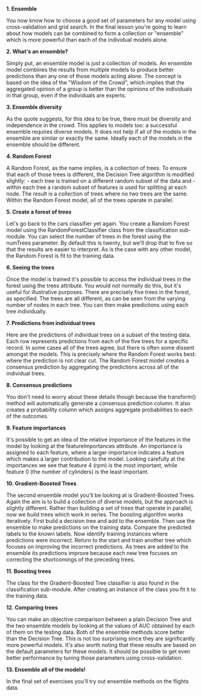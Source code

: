**1. Ensemble**

You now know how to choose a good set of parameters for any model using cross-validation and grid search. In the final lesson you're going to learn about how models can be combined to form a collection or "ensemble" which is more powerful than each of the individual models alone.

**2. What's an ensemble?**

Simply put, an ensemble model is just a collection of models. An ensemble model combines the results from multiple models to produce better predictions than any one of those models acting alone. The concept is based on the idea of the "Wisdom of the Crowd", which implies that the aggregated opinion of a group is better than the opinions of the individuals in that group, even if the individuals are experts.

**3. Ensemble diversity**

As the quote suggests, for this idea to be true, there must be diversity and independence in the crowd. This applies to models too: a successful ensemble requires diverse models. It does not help if all of the models in the ensemble are similar or exactly the same. Ideally each of the models in the ensemble should be different.

**4. Random Forest**

A Random Forest, as the name implies, is a collection of trees. To ensure that each of those trees is different, the Decision Tree algorithm is modified slightly: - each tree is trained on a different random subset of the data and - within each tree a random subset of features is used for splitting at each node. The result is a collection of trees where no two trees are the same. Within the Random Forest model, all of the trees operate in parallel.

**5. Create a forest of trees**

Let's go back to the cars classifier yet again. You create a Random Forest model using the RandomForestClassifier class from the classification sub-module. You can select the number of trees in the forest using the numTrees parameter. By default this is twenty, but we'll drop that to five so that the results are easier to interpret. As is the case with any other model, the Random Forest is fit to the training data.

**6. Seeing the trees**

Once the model is trained it's possible to access the individual trees in the forest using the trees attribute. You would not normally do this, but it's useful for illustrative purposes. There are precisely five trees in the forest, as specified. The trees are all different, as can be seen from the varying number of nodes in each tree. You can then make predictions using each tree individually.

**7. Predictions from individual trees**

Here are the predictions of individual trees on a subset of the testing data. Each row represents predictions from each of the five trees for a specific record. In some cases all of the trees agree, but there is often some dissent amongst the models. This is precisely where the Random Forest works best: where the prediction is not clear cut. The Random Forest model creates a consensus prediction by aggregating the predictions across all of the individual trees.

**8. Consensus predictions**

You don't need to worry about these details though because the transform() method will automatically generate a consensus prediction column. It also creates a probability column which assigns aggregate probabilities to each of the outcomes.

**9. Feature importances**

It's possible to get an idea of the relative importance of the features in the model by looking at the featureImportances attribute. An importance is assigned to each feature, where a larger importance indicates a feature which makes a larger contribution to the model. Looking carefully at the importances we see that feature 4 (rpm) is the most important, while feature 0 (the number of cylinders) is the least important.

**10. Gradient-Boosted Trees**

The second ensemble model you'll be looking at is Gradient-Boosted Trees. Again the aim is to build a collection of diverse models, but the approach is slightly different. Rather than building a set of trees that operate in parallel, now we build trees which work in series. The boosting algorithm works iteratively. First build a decision tree and add to the ensemble. Then use the ensemble to make predictions on the training data. Compare the predicted labels to the known labels. Now identify training instances where predictions were incorrect. Return to the start and train another tree which focuses on improving the incorrect predictions. As trees are added to the ensemble its predictions improve because each new tree focuses on correcting the shortcomings of the preceding trees.

**11. Boosting trees**

The class for the Gradient-Boosted Tree classifier is also found in the classification sub-module. After creating an instance of the class you fit it to the training data.

**12. Comparing trees**

You can make an objective comparison between a plain Decision Tree and the two ensemble models by looking at the values of AUC obtained by each of them on the testing data. Both of the ensemble methods score better than the Decision Tree. This is not too surprising since they are significantly more powerful models. It's also worth noting that these results are based on the default parameters for these models. It should be possible to get even better performance by tuning those parameters using cross-validation.

**13. Ensemble all of the models!**

In the final set of exercises you'll try out ensemble methods on the flights data.